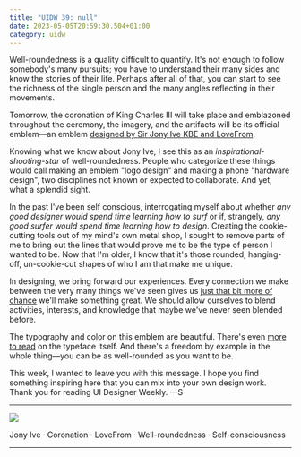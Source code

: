 ```yaml
---
title: "UIDW 39: null"
date: 2023-05-05T20:59:30.504+01:00
category: uidw
---
```


Well-roundedness is a quality difficult to quantify. It's not enough to follow somebody's many pursuits; you have to understand their many sides and know the stories of their life. Perhaps after all of that, you can start to see the richness of the single person and the many angles reflecting in their movements.

Tomorrow, the coronation of King Charles III will take place and emblazoned throughout the ceremony, the imagery, and the artifacts will be its official emblem—an emblem [designed by Sir Jony Ive KBE and LoveFrom](https://cur.at/l0v1nF8?m=web).

Knowing what we know about Jony Ive, I see this as an _inspirational-shooting-star_ of well-roundedness. People who categorize these things would call making an emblem "logo design" and making a phone "hardware design", two disciplines not known or expected to collaborate. And yet, what a splendid sight.

In the past I've been self conscious, interrogating myself about whether _any good designer would spend time learning how to surf_ or if, strangely, _any good surfer would spend time learning how to design_. Creating the cookie-cutting tools out of my mind's own metal shop, I sought to remove parts of me to bring out the lines that would prove me to be the type of person I wanted to be. Now that I'm older, I know that it's those rounded, hanging-off, un-cookie-cut shapes of who I am that make me unique.

In designing, we bring forward our experiences. Every connection we make between the very many things we've seen gives us [just that bit more of chance](https://cur.at/l2xlxn1?m=web) we'll make something great. We should allow ourselves to blend activities, interests, and knowledge that maybe we've never seen blended before.

The typography and color on this emblem are beautiful. There's even [more to read](https://cur.at/1ZsHeUs?m=web) on the typeface itself. And there's a freedom by example in the whole thing—you can be as well-rounded as you want to be.

This week, I wanted to leave you with this message. I hope you find something inspiring here that you can mix into your own design work. Thank you for reading UI Designer Weekly. —S

---

![](https://assets.sahandnayebaziz.org/.jpeg) 

Jony Ive · Coronation · LoveFrom · Well-roundedness · Self-consciousness

---